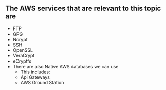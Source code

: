 ## The AWS services that are relevant to this topic are

- FTP
- GPG
- Ncrypt
- SSH
- OpenSSL
- VeraCrypt
- eCryptfs
- There are also Native AWS databases we can use
    - This includes:
    - Api Gateways
    - AWS Ground Station